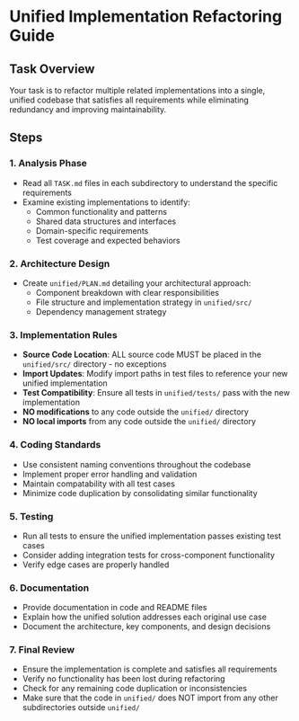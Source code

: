 # Unified Implementation Refactoring Guide

## Task Overview
Your task is to refactor multiple related implementations into a single, unified codebase that satisfies all requirements while eliminating redundancy and improving maintainability.

## Steps

### 1. Analysis Phase
- Read all `TASK.md` files in each subdirectory to understand the specific requirements
- Examine existing implementations to identify:
  - Common functionality and patterns
  - Shared data structures and interfaces
  - Domain-specific requirements
  - Test coverage and expected behaviors

### 2. Architecture Design
- Create `unified/PLAN.md` detailing your architectural approach:
  - Component breakdown with clear responsibilities
  - File structure and implementation strategy in `unified/src/`
  - Dependency management strategy

### 3. Implementation Rules
- **Source Code Location**: ALL source code MUST be placed in the `unified/src/` directory - no exceptions
- **Import Updates**: Modify import paths in test files to reference your new unified implementation
- **Test Compatibility**: Ensure all tests in `unified/tests/` pass with the new implementation
- **NO modifications** to any code outside the `unified/` directory
- **NO local imports** from any code outside the `unified/` directory

### 4. Coding Standards
- Use consistent naming conventions throughout the codebase
- Implement proper error handling and validation
- Maintain compatability with all test cases
- Minimize code duplication by consolidating similar functionality

### 5. Testing
- Run all tests to ensure the unified implementation passes existing test cases
- Consider adding integration tests for cross-component functionality
- Verify edge cases are properly handled

### 6. Documentation
- Provide documentation in code and README files
- Explain how the unified solution addresses each original use case
- Document the architecture, key components, and design decisions

### 7. Final Review
- Ensure the implementation is complete and satisfies all requirements
- Verify no functionality has been lost during refactoring
- Check for any remaining code duplication or inconsistencies
- Make sure that the code in `unified/` does NOT import from any other subdirectories outside `unified/`